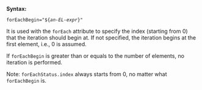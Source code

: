 **Syntax:**

`forEachBegin="${`*`an-EL-expr`*`}"`

It is used with the `forEach` attribute to specify the index (starting
from 0) that the iteration should begin at. If not specified, the
iteration begins at the first element, i.e., 0 is assumed.

If `forEachBegin` is greater than or equals to the number of elements,
no iteration is performed.

Note: `forEachStatus.index` always starts from 0, no matter what
`forEachBegin` is.

#
